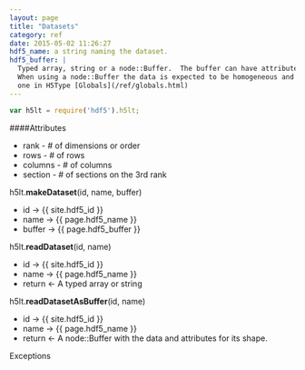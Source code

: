 ```yaml
---
layout: page
title: "Datasets"
category: ref
date: 2015-05-02 11:26:27
hdf5_name: a string naming the dataset. 
hdf5_buffer: |
  Typed array, string or a node::Buffer.  The buffer can have attributes describing its shape. 
  When using a node::Buffer the data is expected to be homogeneous and the type attribute set to 
  one in H5Type [Globals](/ref/globals.html)
---
```


```javascript
var h5lt = require('hdf5').h5lt;
```
####Attributes
* rank - # of dimensions or order
* rows - # of rows
* columns - # of columns
* section - # of sections on the 3rd rank
  

h5lt.**makeDataset**(id, name, buffer)  

*  id &rarr; {{ site.hdf5_id }}
*  name &rarr; {{ page.hdf5_name }}
*  buffer &rarr; {{ page.hdf5_buffer }}

h5lt.**readDataset**(id, name)  

*  id &rarr; {{ site.hdf5_id }}
*  name &rarr; {{ page.hdf5_name }}
*  return &larr; A typed array or string

h5lt.**readDatasetAsBuffer**(id, name)  

*  id &rarr; {{ site.hdf5_id }}
*  name &rarr; {{ page.hdf5_name }}
*  return &larr; A node::Buffer with the data and attributes for its shape.

Exceptions

